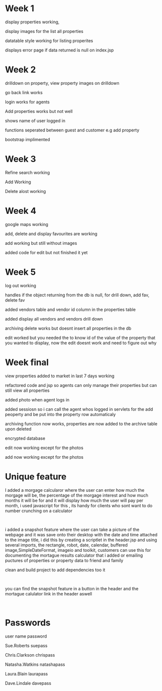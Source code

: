 
<h1>Week 1</h1>

<p>display properties working,</p>
<p>display images for the list all properties </p>
<p>datatable style working for listing properites</p>
<p>displays error page if data returned is null on index.jsp</p>

<h1>Week 2</h1>

<p>drilldown on property, view property images on drilldown</p>
<p>go back link works</p>
<p>login works for agents</p>
<p>Add properties works but not well</p>
<p>shows name of user logged in</p>
<p>functions seperated between guest and customer  e.g add property</p>
<p>bootstrap implimented</p>

<h1>Week 3</h1>
<p>Refine search working</p>
<p>Add Working</p>
<p>Delete alost working</p>

<h1>Week 4</h1>
<p>google maps working</p>
<p> add, delete and display favourites are working</p>
<p>add working but still without images</p>
<p>added code for edit but not finished it yet</p>

<h1>Week 5</h1>
<p>log out working</p>
<p>handles if the object returning from the db is null, for drill down, add fav, delete fav</p>
<p>added vendors table and vendor id column in the properties table </p>
<p>added display all vendors and vendors drill down</p>
<p>archiving delete works but doesnt insert all properties in the db</p>
<p>edit worked but you needed the to know id of the value of the property that you wanted  to display, now the edit doesnt work and need to figure out why</p>

<h1>Week final</h1>

<p>view properties added to market in last 7 days working</p>
<p>refactored code and jsp so agents can only manage their properties but can still view all properties</p>
<p>added photo when agent logs in</p>
<p>added sessiosn so i can call the agent whos logged in servlets for the add peoperty and be put into the property row automaticaly </p>
<p>archiving function now works, properties are now added to the archive table upon deleted</p>
<p>encrypted database</p>
<p>edit now working except for the photos</p>
<p>add now working except for the photos</p>
<h1>Unique feature</h1>
<p>I added a morgage calcularor where the user can enter how much the morgage will be, the percentage of the morgage interest and how much months it will be for and it will display how much the user will pay per month, i used javascript for this , its handy for clients who sont want to do number crunching on a calculator</p>
<br>
<p>i added a snapshot feature where the user can take a picture of the webpage and it was save onto their desktop with the date and time attached to the image title, i did this by creating a scriptlet in the header.jsp and using several imports, the rectangle, robot, date, calendar, buffered image,SimpleDateFormat, imageio and  toolkit, customers can use this for documenting the mortague results calculator that i added or emailing puctures of properties or property data to friend and family </p>
<p>clean and build project to add dependencies too it </p>
<br>
<p>you can find the snapshot feature in a button in the header and the mortague calulator link in the header aswell</p>
<br>
<h1>Passwords</h1>
<p>user name         password</p>
<p>Sue.Roberts         suepass</p>
<p>Chris.Clarkson        chrispass</p>
<p>Natasha.Watkins         natashapass</p>
<p>Laura.Blain         laurapass</p>
<p>Dave.Lindale         davepass</p>
